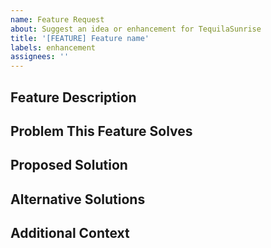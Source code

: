 ```yaml
---
name: Feature Request
about: Suggest an idea or enhancement for TequilaSunrise
title: '[FEATURE] Feature name'
labels: enhancement
assignees: ''
---
```


## Feature Description
<!-- A clear and concise description of what you want to happen -->

## Problem This Feature Solves
<!-- Describe the problem or limitation this feature addresses -->

## Proposed Solution
<!-- Describe your proposed solution -->

## Alternative Solutions
<!-- Describe any alternative solutions you've considered -->

## Additional Context
<!-- Add any other context or screenshots about the feature request here --> 